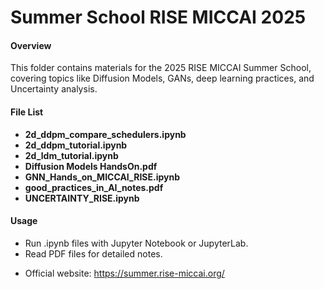 # Summer School RISE MICCAI 2025

#### Overview
This folder contains materials for the 2025 RISE MICCAI Summer School, covering topics like Diffusion Models, GANs, deep learning practices, and Uncertainty analysis.

#### File List
- **2d_ddpm_compare_schedulers.ipynb**  
- **2d_ddpm_tutorial.ipynb**  
- **2d_ldm_tutorial.ipynb**  
- **Diffusion Models HandsOn.pdf**  
- **GNN_Hands_on_MICCAI_RISE.ipynb**  
- **good_practices_in_AI_notes.pdf**  
- **UNCERTAINTY_RISE.ipynb**  

#### Usage
- Run .ipynb files with Jupyter Notebook or JupyterLab.
- Read PDF files for detailed notes.

* Official website: https://summer.rise-miccai.org/
